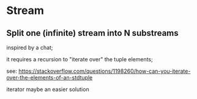 # Stream

## Split one (infinite) stream into N substreams

inspired by a chat;

it requires a recursion to "iterate over" the tuple elements;

see: <https://stackoverflow.com/questions/1198260/how-can-you-iterate-over-the-elements-of-an-stdtuple>

iterator maybe an easier solution